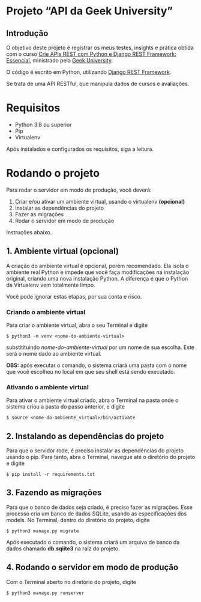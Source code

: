 
# Projeto &ldquo;API da Geek University&rdquo;

## Introdução
O objetivo deste projeto é registrar os meus testes, insights e prática obtida com o curso [Crie APIs REST com Python e Django REST Framework: Essencial](https://www.udemy.com/course/criando-apis-rest-com-django-rest-framework-essencial/), ministrado pela [Geek University](https://geekuniversity.com.br/).

O código é escrito em Python, utilizando [Django REST Framework](https://www.django-rest-framework.org/).

Se trata de uma API RESTful, que manipula dados de cursos e avaliações.


# Requisitos
- Python 3.8 ou superior
- Pip
- Virtualenv

Após instalados e configurados os requisitos, siga a leitura.


# Rodando o projeto
Para rodar o servidor em modo de produção, você deverá:
1. Criar e/ou ativar um ambiente virtual, usando o virtualenv **(opcional)**
2. Instalar as dependências do projeto
3. Fazer as migrações 
4. Rodar o servidor em modo de produção

Instruções abaixo.

## 1. Ambiente virtual (opcional)
A criação do ambiente virtual é opcional, porém recomendado. Ela isola o ambiente real Python e impede que você faça modificações na instalação original, criando uma nova instalação Python. A diferença é que o Python da Virtualenv vem totalmente limpo.

Você pode ignorar estas etapas, por sua conta e risco.

### Criando o ambiente virtual
Para criar o ambiente virtual, abra o seu Terminal e digite

	$ python3 -m venv <nome-do-ambiente-virtual>

substitituindo <var>nome-do-ambiente-virtual</var> por um nome de sua escolha. Este será o nome dado ao ambiente virtual.

**OBS:** após executar o comando, o sistema criará uma pasta com o nome que você escolheu no local em que seu shell está sendo executado.

### Ativando o ambiente virtual
Para ativar o ambiente virtual criado, abra o Terminal na pasta onde o sistema criou a pasta do passo anterior, e digite

	$ source <nome-do-ambiente_virtual>/bin/activate

## 2. Instalando as dependências do projeto
Para que o servidor rode, é preciso instalar as dependências do projeto usando o pip. Para tanto, abra o Terminal, navegue até o diretório do projeto e digite

	$ pip install -r requirements.txt

## 3. Fazendo as migrações
Para que o banco de dados seja criado, é preciso fazer as migrações. Esse processo cria um banco de dados SQLite, usando as especificações dos models. No Terminal, dentro do diretório do projeto, digite

	$ python3 manage.py migrate

Após executado o comando, o sistema criará um arquivo de banco da dados chamado **db.sqiite3** na raíz do projeto.

## 4. Rodando o servidor em modo de produção

Com o Terminal aberto no diretório do projeto, digite
	
	$ python3 manage.py runserver
